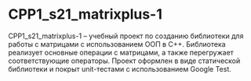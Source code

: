 # CPP1_s21_matrixplus-1
CPP1_s21_matrixplus-1 – учебный проект по созданию библиотеки для работы с матрицами с использованием ООП в C++. Библиотека реализует основные операции с матрицами, а также перегружает соответствующие операторы. Проект оформлен в виде статической библиотеки и покрыт unit-тестами с использованием Google Test.
